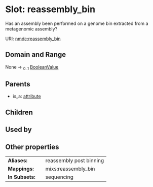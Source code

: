 
# Slot: reassembly_bin


Has an assembly been performed on a genome bin extracted from a metagenomic assembly?

URI: [nmdc:reassembly_bin](https://microbiomedata/meta/reassembly_bin)


## Domain and Range

None &#8594;  <sub>0..1</sub> [BooleanValue](BooleanValue.md)

## Parents

 *  is_a: [attribute](attribute.md)

## Children


## Used by


## Other properties

|  |  |  |
| --- | --- | --- |
| **Aliases:** | | reassembly post binning |
| **Mappings:** | | mixs:reassembly_bin |
| **In Subsets:** | | sequencing |

